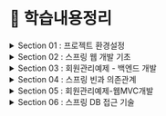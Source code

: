 # 📌 학습내용정리

<details>
<summary>Section 01 : 프로젝트 환경설정</summary>

# 1-1. spring initializr

1. Gradle-Groovy
2. Spring Boot 2.7.11
3. Dependencies : Spring Web, Thymeleaf

# 1-2. spring boot library
1. spring-boot-starter-web
	spring-boot-starter-tomcat : 톰캣(웹서버)
	spring-webmvc: 스프링 웹 MVC
2. spring-boot-starter-thymeleaf : 타임리프 템플릿 엔진(view)
3. spring-boot-starter(공통) : 스프링부트 + 스프링코어 + 로깅
	spring-boot
		spring-core
	spring-boot-starter-logging
		logback(구현체), slf4j(인터페이스)

# 1-3. test library
1. spring-boot-starter-test
	junit : 테스트 프레임워크
	mockito : 목 라이브러리
	assertj : 테스트 코드를 좀더 편하게 작성하게끔 도와주는 라이브러리
	spring-test : 스프링 통합 테스트 지원

# 1-4. Doc 활용
1. spring.io 검색해서 project > springboot > learn 탭선택 > 사용하는버전의 reference doc선택
2. 프로젝트 개발시 도큐먼트 내용 검색할 수 있어야 함 !

# 1-5. window cmd창에서 프로젝트 빌드하고 실행하기
1. 우선 개발툴에서 실행중인 프로그램 모두 중지시키기
2. cmd창 켜서 프로젝트경로로 이동
3. gradlew.bat 입력
4. gradlew build 입력
5. 프로젝트 build폴더 내에 libs 내 빌드된 jar파일 존재확인
6. 해당 위치에서 java -jar 프로젝트명-SNAPSHOT.jar 입력

</details>





<details>
<summary>Section 02 : 스프링 웹 개발 기초</summary>

# 2-1. 정적컨텐츠

<img src="./image/sec2_static.png">

```
// Controller
@GetMapping("hello")
public String hello(Model model){
	model.addAttribute("data", "hello!!!");
	return "hello";
}

// View
<!DOCTYPE html>
<html>
	<body>
		정적 컨텐츠 입니다.
	</body>
</html>
```

# 2-2. MVC와 템플릿 엔진 : Thymeleaf

<img src="./image/sec2_mvc,template.png">

```
// Controller
@GetMapping("hello-mvc")
public String helloMvc(@RequestParam("name") String name, Model model){
	model.addAttribute("name", name);
	return "hello-template";
}

// View
<html xmlns:th="http://www.thymeleaf.org">
	<body>
		<p th:text="'hello ' + ${name}">hello! empty</p>
	</body>
</html>
```

# 2-3. API

<img src="./image/sec2_responsebody.png">

```
// Controller
@GetMapping("hello-string")
@ResponseBody // http프로토콜 body부에 해당 데이터를 직접 입력해주겠다.
public String helloString(@RequestParam("name") String name){
	return "hello " + name;
}

@GetMapping("hello-api")
@ResponseBody
public Hello helloApi(@RequestParam("name") String name) {
	Hello hello = new Hello();
	hello.setName(name);
	return hello;
}

static class Hello {
	private String name;

	public String getName() {
		return name;
	}

	public void setName(String name) {
		this.name = name;
	}
}
```
</details>





<details>
<summary>Section 03 : 회원관리예제 - 백엔드 개발</summary>

# 3-1. [Step1]비즈니스 요구사항 정리   
-	데이터 : 회원ID, 이름
-	기능 : 회원 등록, 조회
-	아직 데이터 저장소가 선정되지 않음(가상의 시나리오)
-	동일한 이름의 회원은 등록할 수 없다.

**<일반적인 웹 애플리케이션 계층 구조>**

<img src="./image/sec3_1.png">

- 컨트롤러 : 웹 MVC의 컨트롤러 역할
- 서비스 : 핵심 비즈니스 로직 구현 (예)회원은 중복가입이 안된다.
- 리포지토리 : 데이터베이스에 접근, 도메인 객체를 DB에 저장하고 관리
- 도메인 : 비즈니스 도메인 객체 (예)회원, 주문, 쿠폰 등등 주로 DB에 저장하고 관리됨

**<클래스 의존관계>**

<img src="./image/sec3_2.png">

- 회원 비즈니스 로직에는 회원서비스(memberservice)가 있고, 회원저장소는 interface로 설계한다. 그 이유는 아직 데이터저장소가 선정되지 않았다는 사전조건 때문. 인터페이스로 설계하여 메모리에 저장하는 구현체로 개발을 진행하다가, 구체적인 기술이 선정되고 나면 쉽게 변경가능하도록 인터페이스로 설계
- 아직 데이터 저장소가 선정되지 않아서, 우선 인터페이스로 구현 클래스를 변경할 수 있도록 설계
- 데이터 저장소는 RDB, NoSQL 등등 다양한 저장소를 고민중인 상황으로 가짐
- 개발을 진행하기 위해서 초기 개발 단계에서는 구현체로 가벼운 메모리 기반의 데이터 저장소 사용


# 3-2. [Step2]회원 도메인과 리포지토리 만들기   
- Repository : 회원 도메인 객체를 저장하고 불러올 수 있는 저장소 객체

# 3-3. [Step3]회원 리포지토리 테스트 케이스 작성

**<테스트 케이스 작성이유>**

- 개발한 기능을 실행해서 테스트 할때, 자바의 main메스드를 통해 실행하거나 웹 애플리케이션의 컨트롤러를 통해서 해당 기능을 실행한다. 이러한 방법은 준비하고 실행하는데 오래걸리고, 반복 실행하기 어려우며, 여러 테스트를 한번에 실행하기 어렵다는 단점이 있다.
- 자바는 JUnit이라는 프레임워크로 테스트를 실행해서 이러한 문제를 해결한다.

**<테스트 케이스 작성시 주의사항>**

<img src="./image/sec3_3.png">

- 동일한 테스트클래스 내에 작성된 테스트메소드들은, 테스트클래스 전체를 실행할때 각 메소드가 작성된 순서대로 테스트되는 것이 아니라 인텔리제이 자체적인 규칙에 의해 실행된다.
- 여기서 발생할 수 있는 문제는, 메서드가 작성된 순서대로 실행되지 않기때문에 이전에 남아있는 데이터로 인해 테스트가 실패할 수도 있다는 것.
- 이를 방지하기 위해 테스트 케이스 작성시 꼭 해야할 과정이 있다.

```
// 테스트 대상 클래스 또는 인터페이스에 데이터가 저장되는 부분을 clear시켜주는 메소드를 하나 구현해둔다.
public void clearStore(){
	store.clear();
}

// 그런 후 테스트 클래스로 와서 
// 각 메소드가 실행되고 난 후 다음, 메소드가 실행되기 전에 이 메소드를 무조건 수행한다는 의미의 AfterEach 어노테이션을 붙여주고
// 메모리에 저장된 데이터를 제거하는 코드를 작성해준다.
@AfterEach
public void afterEach(){
	repository.clearStore();
}
```

- 위와 같은 과정을 거치면 테스트 순서에 상관없이 모든 메서드를 테스트할 수 있다.

<img src="./image/sec3_4.png">

- 테스트는 서로 의존관계 없이 (순서에 상관없이) 설계되어야 한다.
- 그러기위해선 하나의 테스트가 끝날때마다 공용저장소, 공용데이터들을 깔끔히 제거해줘야 한다.

**<TDD, 테스트 주도 개발>**
- 테스트 클래스를 먼저 작성한 다음 MemberRepository 등을 작성할 수도 있다.
- 무엇을 구현하기 전 틀을 먼저 만들어두고(테스트 케이스), 해당 틀을 기반으로 개발하는 방법
- 테스트를 먼저 만들고 구현 클래스를 만들어서 검증

# 3-4. [Step4]회원 서비스 개발(실제 비즈니스 로직에 있는 회원 서비스)

**<네이밍 규칙>**

- Repository는 save, findById, findByName, findAll 등 단순히 저장소에 데이터를 넣었다 뺐다 하는 듯한 느낌이 듦
- Service는 join, findMembers 등 조금 더 비즈니스에 가까운 느낌. 실제로 비즈니스 로직을 service에 작성하기도 하고.
- 결론은, 해당 클래스(또는 인터페이스)의 Role에 따라 네이밍을 신중하게 정해줘야할 필요성 있음.
- 서비스는 비즈니스에 의존적으로 설계를 하고, repository같은 경우는 기계적인, 단순한 데이터 입출력의 느낌으로 네이밍.

# 3-5. [Step5]회원 서비스 테스트(jUnit)

**<테스트케이스 작성>**

- 테스트클래스 자동생성 단축키 : 테스트 하고싶은 클래스명/인터페이스명에 커서를 두고 ctrl + shift + t(windows)
- 테스트는 한글로 작성해도 괜찮음. 어차피 빌드될때 테스트케이스 코드는 포함되지 않기때문에, 테스트시 직관성을 위해서 한글로 작성해도 OK

```
@Test
void join() { 

}

@Test
void 회원가입() { 

}

// 둘 다 가능
```

**<테스트케이스 작성시, given - when - then 문법사용 권장>**

- given : 무엇인가 주어졌을때
- when : 이것을 실행했을때
- then : 결과는 이렇게 나와야해

**<실제코드에서 쓰이는 객체와, 테스트시 사용하는 객체는 동일한 걸로 맞춰주기 : DI>**

```
// 기존코드
//	MemberService와 MemberServiceTest에서 사용되는 Repository는 서로 다른 객체.
public class MemberService {
	private final MemberRepository memberRepository = new MemoryMemberRepository();
}

class MemberServiceTest{
	MemoryMemberRepository memberRepository = new MemoryMemberRepository();
}


// 수정된 코드
//	MemberService에서 사용되는 Repository객체는 생성자를 만들어서 외부에서 전달하는 값으로 초기화시키기

public class MemberService {
	private final MemberRepository memberRepository;

    public MemberService(MemberRepository memberRepository) {
        this.memberRepository = memberRepository;
    }
}

//	MemberServiceTest에서는 개별테스트를 실행하기 전에 beforeEach메서드를 실행할 수 있게 @BeforeEach어노테이션을 이용하고, 메서드에서는 repository객체를 생성하여 이것을 MemberService생성자로 전달.
class MemberServiceTest{
	MemoryMemberRepository memberRepository;

    @BeforeEach
    public void beforeEach(){
        memberRepository = new MemoryMemberRepository();
        memberService = new MemberService(memberRepository);
    }
}

// 이렇게하면 실제코드에서 사용하는 Repository와 테스트에서 사용하는 Repository가 동일함.(메모리가 동일)
// 직접 new하는게 아니라 외부에서 주입해주는 것 = DI(의존성주입)
```
</details>





<details>
<summary>Section 04 : 스프링 빈과 의존관계</summary>

# 4-1. 컴포넌트 스캔과 자동 의존관계 설정

**<스프링 빈을 등록하고 의존관계 설정하기>**
: 회원컨트롤러에 의존관계 추가

- Service, Repository를 만들었으니 이제 화면을 구현할 차례.
- 그러기 위해선 Controller와 View Template가 필요.
- 우선, Controller생성.

```
// MemberController
// MemberService를 이용하여 비즈니스 로직을 처리해야하므로,
// new 키워드를 이용하여 service객체를 생성

@Controller
public class MemberController {
	private final MemberService memberService = new MemberService();
}

---

// 그런데 이러한 방식은 스프링스럽지 못함!
// 아래와 같이 memberService를 상수로 선언해주고
// MemberController 생성자를 만들어서 @Autowired을 걸어두면
// 스프링 어플리케이션이 실행될때 @Controller 어노테이션을 보고 스프링 컨테이너가 MemberController를 컨테이너에 저장하면서 MemberController생성자를 호출한다.
// 생성자를 호출하면서 memberService가 필요한 것을 보고 컨테이너에 있는 MemberRepository객체를 주입시킨다.

@Controller
public class MemberController {
    private final MemberService memberService;

    @Autowired
    public MemberController(MemberService memberService){
        this.memberService = memberService;
    }
}
```

- 생성자에 @Autowired 가 있으면 스프링이 연관된 객체를 **스프링 컨테이너**에서 찾아서 넣어준다. 이렇게 객체 의존 관계를 외부에서 넣어주는 것을 DI(Dependency Injection), 의존성 주입이라 한다.
- 이전 테스트에서는 개발자가 직접 주입했고, 여기서는 @Autowired에 의해 스프링이 주입해준다. 

```
// Service클래스에 가서도 동일하게 진행해주기
@Service
public class MemberService {
    private final MemberRepository memberRepository;

    @Autowired
    public MemberService(MemberRepository memberRepository) {
        this.memberRepository = memberRepository;
    }
}
```
- Controller, Service, Repository를 모두 @Controllrer, @Service, @Repository 어노테이션을 붙여서 SpringContainer에 등록해주고,
- 그 사이를 @Autowired를 통해 이어주면 아래와 같은 관계가 완성된다.

<img src="./image/sec4_1.png"> 

**<컴포넌트 스캔>**
- @Controller, @Service, @Repository 모두 @Componant어노테이션에 속함!
- 스프링이 실행될때, Component객체는 전부 SpringContainer에 등록됨.
- 그리고 @Autowired는 연관관계, SpringContainer에 등록된 객체끼리의 연관관계를 설정해줌.

- 정리하자면,
- @Component 어노테이션이 있으면 Spring Bean으로 자동등록된다. = Component Scan
- @Controller 컨트롤러가 스프링 빈으로 자동등록된 이유도 Component Scan 때문이다.
- @Component를 포함하는 다음 어노테이션도 Spring Bean으로 자동 등록된다.

> : @Controller, @Service, @Repository

**<참고>**
- main 클래스가 속해있는 패키지의 하위에서만 자동 컴포넌트스캔이 이뤄지며, main클래스와 동일한 위치거나 그 외의 위치는 별도의 설정을 통해 컴포넌트스캔을 실행할 수 있다.
- 스프링은 스프링 컨테이너에 스프링 빈을 등록할때, 기본으로 싱글톤으로 등록한다.(유일하게 하나만 등록해서 공유한다.) 따라서 같은 스프링빈이면 모두 같은 인스턴스이다. 설정으로 싱글톤이 아니게 설정할 수 있지만, 특별한 경우를 제외하면 대부분 싱글톤을 사용한다. → 메모리 절약 가능

# 4-2. 자바 코드로 직접 스프링 빈 등록하기

- 회원 서비스와 회원 리포지토리의 @Service, @Repository, @Autowired 어노테이션을 제거하고 진행
- main클래스가 있는 위치에 SpringConfig 클래스를 생성
- SpringConfig 클래스에다 memberService와 memberRepository를 아래와같이 @Bean어노테이션을 이용하여 스프링 컨테이너에 등록해줌.

```
package hello.hellospring;

import hello.hellospring.repository.MemberRepository;
import hello.hellospring.repository.MemoryMemberRepository;
import hello.hellospring.service.MemberService;
import org.springframework.context.annotation.Bean;
import org.springframework.context.annotation.Configuration;

@Configuration
public class SpringConfig {

    @Bean
    public MemberService memberService(){
        return new MemberService(memberRepository());
    }

    @Bean
    public MemberRepository memberRepository(){
        return new MemoryMemberRepository();
    }
}
```

- 이렇게 설정해주면 아래와 같은 관계가 만들어진다.

<img src="./image/sec4_2.png">

- 컴포넌트 스캔을 이용한 자동의존관계 설정시에는 @Controller, @Service, @Repository 어노테이션으로 컴포넌트들을 SpringBean으로 등록하고, @Autowired를 통해 의존관계를 자동으로 설정해주었다면,
- 이 방식은 Service와 Repository를 SpringConfig라는 @Configuration 클래스에 @Bean을 이용해 직접 SpringContainer에다 등록하고, new MemberService(memberRepository()) 처럼 직접 의존관계를 설정해준다.

**<컴포넌트스캔과 자동의존관계 vs 자바코드로 직접>**
- 실무에서는 주로 정형화된 컨트롤러, 서비스, 리포지토리 같은 코드는 컴포넌트 스캔을 이용한다.
- <U>정형화되지 않거나, 상황에 따라 구현 클래스를 변경해야 하면</U> 자바 코드로 직접 설정을 통해 스프링 빈으로 등록한다.    
	→ (ex)만약 인터페이스 구현체를 변경해야한다면, 컴포넌트스캔시 해당 클래스들을 방문하여 관련 어노테이션을 다 삭제해줘야하는 반면, config파일로 관리할때에는 config파일 하나면 수정하면 되므로, 수정이 훨씬 용이함.

> 우리는 향후 메모리 리포지토리를 다른 리포지토리로 변경할 예정이므로, 컴포넌트 스캔 방식 대신에 자바 코드로 스프링 빈을 설정하겠다.

**<참고>**
- DI에는 필드주입, setter주입, 생성자 주입 이렇게 3가지 방법이 있다. 객체간 의존관계는 런타임시에 동적으로 변하는 경우가 없으므로 생성자 주입을 권장한다.

	```
	1. 생성자주입
	@Controller
	public class MemberController{
		
		private final MemberService memberService;

		@Autowired
		public MemberController(MemberService memberService){
			this.memberService = memberService;
		}

	}
	: SpringContainer에서 주입시켜준 memberService를 final 상수에다 저장하고 해당 컨트롤러 클래스 내에서 사용하기때문에 값이 중간에 변경될 위험이 적고 안전하게 사용가능


	2. 필드주입
	@Controller
	public class MemberController{

		@Autowired
		private MemberService memberService;
	} 
	: 필드주입은 프로젝트가 실행되는 그 시점에만 memberService를 주입해주고, 그 뒤로 해당 값을 변경해줄 수 있는 방법이 없음. 중간에 값을 변경해줘야할 경우가 있다고 가정했을때 필드주입은 그에 대한 방법이 없으므로 비추천!


	3. setter주입
	@Controller
	public class MemberController{

		private MemberService memberService;

		@Autowired
		public void setMemberService(MemberService memberService){
			this.memberService = memberService;
		}
	}
	: setter주입은 어느 코드에서건 memberService.setMemberService() 와 같이 memberService 값을 설정해줄 수 있는 set메소드 호출이 가능하므로, 중간에 값이 바뀔 위험이 큼. 호출하지 않아도 되는 메서드는 호출 되지않는게 가장 좋음.

	4. 결론
	: 따라서 DI방식 중에선 생성자주입방식이 가장 좋다 !
	```
- [주의] @Autowired를 통한 DI는 스프링이 관리하는 객체(SpringContainer에 등록된)에서만 동작한다. 스프링 빈으로 등록하지 않고 내가 직접 생성한 객체에서는 동작하지 않는다.


</details>





<details>
<summary>Section 05 : 회원관리예제-웹MVC개발</summary>

# 5-1. 회원 웹 기능 - 홈 화면 추가

**<웹페이지 조회순서>**

<img src="./image/sec2_static.png">

- localhost:8080 를 주소창에 입력했을때, 내장톰캣서버는 가장 먼저 SpringContainer에 저장되어 있는 컨트롤러 중 해당 자원과 관련된 컨트롤러를 찾아본다.(매핑주소가 "/"인 컨트롤러)
- 해당 컨트롤러가 존재하지 않으면 static파일 하위에 요청하는 자원과 동일한 이름의 html파일을 웹 브라우저로 전송하여 응답한다.

</details>





<details>
<summary>Section 06 : 스프링 DB 접근 기술</summary>

# 6-1. H2 데이터베이스 설치

1. /h2/bin/h2.bat 실행
2. 실행

<img src="./image/sec6_1.png">

3. JDBC URL에 jdbc:h2:~/test 확인 → 연결
4. 홈디렉토리에 test.mv.db 있는지 확인
5. 이후 접속할때는 JDBC URL에 jdbc:h2:tcp://localhost/~/test 입력하여 연결하기 → 파일위치로 데이터 접속시 이래저래 꼬일 염려 있음
6. 추후 문제 생겼을때, 홈디렉토리에 있는 test.mv.db 파일 삭제    
→ h2 db 서버 완전히 내려서 끈 후 → 다시 h2.bat 실행 → 3번부터 차례대로 다시 실행

# 6-2. 순수 JDBC

**<환경설정>**
- build.gradle 파일에 jdbc, h2 데이터베이스 관련 라이브러리 추가
> implementation 'org.springframework.boot:spring-boot-starter-jdbc'   
runtimeOnly 'com.h2database:h2'

- 스프링부트 데이터베이스 연결설정 추가 : resources/application.properties
> spring.datasource.url=jdbc:h2:tcp://localhost/~/test   
spring.datasource.driver-class-name=org.h2.Driver   
spring.datasource.username=sa

**<코드작성>**

<details>
<summary>ㅤ[JdbcMemberRepository 코드]</summary>

```
public class JdbcMemberRepository implements MemberRepository {

    private final DataSource dataSource;

    public JdbcMemberRepository(DataSource dataSource){
        this.dataSource = dataSource;
    }

    @Override
    public Member save(Member member) {
        String sql = "insert into member(name) values(?)";
			Connection conn = null;
			PreparedStatement pstmt = null;
			ResultSet rs = null;
			try {
				conn = getConnection();
				pstmt = conn.prepareStatement(sql,
						Statement.RETURN_GENERATED_KEYS);
				pstmt.setString(1, member.getName());
				pstmt.executeUpdate();
				rs = pstmt.getGeneratedKeys();
				if (rs.next()) {
					member.setId(rs.getLong(1));
				} else {
					throw new SQLException("id 조회 실패");
				}
				return member;
			} catch (Exception e) {
				throw new IllegalStateException(e);
			} finally {
				close(conn, pstmt, rs);
			}
		}
		@Override
		public Optional<Member> findById(Long id) {
			String sql = "select * from member where id = ?";
			Connection conn = null;
			PreparedStatement pstmt = null;
			ResultSet rs = null;
			try {
				conn = getConnection();
				pstmt = conn.prepareStatement(sql);
				pstmt.setLong(1, id);
				rs = pstmt.executeQuery();
				if(rs.next()) {
					Member member = new Member();
					member.setId(rs.getLong("id"));
					member.setName(rs.getString("name"));
					return Optional.of(member);
				} else {
					return Optional.empty();
				}
			} catch (Exception e) {
				throw new IllegalStateException(e);
			} finally {
				close(conn, pstmt, rs);
			}
		}
		@Override
		public List<Member> findAll() {
			String sql = "select * from member";
			Connection conn = null;
			PreparedStatement pstmt = null;
			ResultSet rs = null;
			try {
				conn = getConnection();
				pstmt = conn.prepareStatement(sql);
				rs = pstmt.executeQuery();
				List<Member> members = new ArrayList<>();
				while(rs.next()) {
					Member member = new Member();
					member.setId(rs.getLong("id"));
					member.setName(rs.getString("name"));
					members.add(member);
				}
				return members;
			} catch (Exception e) {
				throw new IllegalStateException(e);
			} finally {
				close(conn, pstmt, rs);
			}
		}
		@Override
		public Optional<Member> findByName(String name) {
			String sql = "select * from member where name = ?";
			Connection conn = null;
			PreparedStatement pstmt = null;
			ResultSet rs = null;
			try {
				conn = getConnection();
				pstmt = conn.prepareStatement(sql);
				pstmt.setString(1, name);
				rs = pstmt.executeQuery();
				if(rs.next()) {
					Member member = new Member();
					member.setId(rs.getLong("id"));
					member.setName(rs.getString("name"));
					return Optional.of(member);
				}
				return Optional.empty();
			} catch (Exception e) {
				throw new IllegalStateException(e);
			} finally {
				close(conn, pstmt, rs);
			}
		}
		private Connection getConnection() {
			return DataSourceUtils.getConnection(dataSource);
		}
		private void close(Connection conn, PreparedStatement pstmt, ResultSet rs)
		{
			try {
				if (rs != null) {
					rs.close();
				}
			} catch (SQLException e) {
				e.printStackTrace();
			}
			try {
				if (pstmt != null) {
					pstmt.close();
				}
			} catch (SQLException e) {
				e.printStackTrace();
			}
			try {
				if (conn != null) {
					close(conn);
				}
			} catch (SQLException e) {
				e.printStackTrace();
			}
		}
		private void close(Connection conn) throws SQLException {
			DataSourceUtils.releaseConnection(conn, dataSource);
		}
	}

```

**<참고>**

1. Connection맺었으면 꼭 릴리즈해서 자원을 반환해줘야 함. → close()메소드
2. 상수로 connection을 설정하지 말고 DataSourceUtils.getConnection()을 통해 커넥션을 받아오는게 더 좋음. 이렇게해야 트랜잭션 여러개 실행시 데이터베이스 커넥션을 동일하게 유지할 수 있음. → getConnection()메소드

</details>

**<Repository 구현체 변경>**
- 이제 기존에 메모리 저장방식에서 h2데이터베이스 저장방식으로 Repository구현체를 변경해주어야 한다. (MemoryMemberRepository → JdbcMemberRepository 변경)
- 이렇게 구현체를 변경하기 위해 의존관계를 SpringConfig파일에서 자바코드로 직접 구현해둔 상태!
- 그렇다는건 결국 SpringConfig파일만 수정하면 됨

```
@Configuration
public class SpringConfig {

    private DataSource dataSource;

    @Autowired
    public SpringConfig(DataSource dataSource){
        this.dataSource = dataSource;
    }

    @Bean
    public MemberService memberService(){
        return new MemberService(memberRepository());
    }

    @Bean
    public MemberRepository memberRepository(){
        return new JdbcMemberRepository(dataSource);
    }
}
```
- DataSource를 Springconfig생성자를 통해 DI받아서 선언해주고, memberRepository()메소드에서 return값을 dataSource를 매개값으로 받는 JdbcMemberRepository로 변경해주면 설정이 완료된다.

<img src="./image/sec6_2.png">

- 개방-폐쇄 원칙(OCP, Open-Closed Principle) : 확장에는 열려있고, 수정 및 변경에는 닫혀있다.
- 스프링의 DI(Dependencies Injection)을 사용하면 기존 코드를 전혀 손대지 않고, 설정만으로 구현클래스를 변경할 수 있다.
- 이제 데이터를 DB에 저장하므로 스프링 서버를 껐다가 다시 실행해도 데이터가 안전하게 저장된다.

# 6-3. 스프링 통합 테스트

**<통합 테스트코드 작성>**
- 이전 테스트코드는 스프링과 전혀 관계없는 순수한 자바 코드를 테스트한 것. 그게 가능했던 이유는 데이터를 메모리에 저장하기때문에 Connection객체를 만들필요가 없었기 때문.
- 하지만 지금은 상황이 다름. 실제 DB에 연결하여 데이터를 정상적으로 주고받는지를 테스트해야하므로, 스프링 자체를 껐다 켰다 하면서 테스트할 수 밖에 없음.
- 테스트 코드는 기존 MemberServiceTest클래스를 복붙해서 몇가지만 수정하여 작성.

	```
	@SpringBootTest
	@Transactional
	class MemberServiceIntegrationTest {
	// 이전에는 Service, Repository객체를 직접 생성해서 넣었으니 해당 메소드가 필요했는데,
	// 이제는 스프링 컨테이너한테 service, repository 내놔! 하면 되니까 없애기.
	//    MemberService memberService;
	//    MemoryMemberRepository memberRepository;
	//
	//    @BeforeEach
	//    public void beforeEach(){
	//        memberRepository = new MemoryMemberRepository();
	//        memberService = new MemberService(memberRepository);
	//    }

		// 위의 코드를 이렇게 변경.
		// 의존성 주입방법 중 생성자방식을 가장 권유하지만,
		// 이건 테스트코드이므로 필드주입방식이든 뭐든 편한대로 쓰면 됨
		@Autowired MemberService memberService;
		@Autowired MemberRepository memberRepository;

	// 이것도 @Transactional 어노테이션 덕분에 필요없어짐
	//    @AfterEach
	//    public void afterEach(){
	//        memberRepository.clearStore();
	//    }

		@Test
		void join() {
			//given
			Member member = new Member();
			member.setName("spring");

			//when
			Long saveId = memberService.join(member);

			//then
			Member findMember = memberService.findOne(saveId).get();
			assertThat(member.getName()).isEqualTo(findMember.getName());
		}

		@Test
		public void 중복_회원_예외(){
			//given
			Member member1 = new Member();
			member1.setName("spring");

			Member member2 = new Member();
			member2.setName("spring");

			//when
			memberService.join(member1);
			//      member2를 넣으면 IllegalState예외가 터져야한다.
			//      예외가 터지면 테스트가 성공이라고 출력됨
			IllegalStateException e = assertThrows(IllegalStateException.class, () -> memberService.join(member1));
			assertThat(e.getMessage()).isEqualTo("이미 존재하는 회원입니다.");

			/*
			try{
				// 예외가 발생해야함
				memberService.join(member2);
				fail();
			}catch(IllegalStateException e){
				assertThat(e.getMessage()) .isEqualTo("이미 존재하는 회원입니다.");
			}
			*/

			//then
		}
	}
	```

- @SpringBootTest : 스프링 프로젝트를 실행해서 테스트를 진행해야하므로, 해당 어노테이션 필수! 스프링 컨테이너와 테스트를 함께 실행한다.
- @Transactional 
: 테스트 케이스에 해당 어노테이션이 있으면 테스트 시작 전에 트랜잭션을 시작하고, 테스트 완료 후에 항상 롤백한다. 이렇게 하면 DB에 데이터가 남지 않으므로 다음 테스트에 영향을 주지 않는다. → 즉, 다음 테스트를 반복적으로 실행할 수 있음.
: 해당 어노테이션이 Service 등에 붙으면 rollback하지 않고 정상적으로 실행되고, 테스트케이스에 붙었을때만 rollback을 통해 DB에 데이터를 남기지 않음

> [참고] 현업에선 보통 테스트 전용 DB를 따로 구축함

**<<U>단위테스트</U> vs 통합테스트>**
- 순수하게 자바코드로 최소한의 기능을 테스트해보는 것을 단위테스트, 스프링을 실행하고 DB까지 연결해서 서비스 전체를 통합적으로 테스트해보는 것을 통합테스트라고 한다.
- 단위테스트를 잘하는 것이 더 중요. 스프링 컨테이너없이 개별 단위들을 테스트할 수 있는 코드를 짜는 것이 중요하다. 물론 통합테스트가 필요한 경우도 있지만, 되도록 스프링 컨테이너를 동원한 테스트코드 작성은 지양하는 것이 좋음. 
# 6-4. 스프링 JdbcTemplate

**<JdbcTemplate>**
- 개발자가 JDBC기술을 쉽게 사용할 수 있도록 도와주는 서비스
- Spring DB접근기술 변화 : 순수JDBC → JdbcTemplate or MyBatis → JPA
- 사용법   
: Jdbc는 아래와 같은 DI가 불가능하며, DataSource가 필요하다.
	```
	public class JdbcTemplateMemberRepository implements MemberRepository{
		private final JdbcTemplate jdbcTemplate;

		@Autowired
		public JdbcTemplateMemberRepository(JdbcTemplate jdbcTemplate){
			this.jdbcTemplate = jdbcTemplate;
		}	
	}
	```
	: 그러므로 생성자를 통해 DataSource가 Injection받아서 상수로 선언한 jdbcTemplate에 넣어 사용하는 것을 권장
	```
	public class JdbcTemplateMemberRepository implements MemberRepository{
		private final JdbcTemplate jdbcTemplate;

		@Autowired
		public JdbcTemplateMemberRepository(DataSource dataSource){
			jdbcTemplate = new JdbcTemplate(dataSource);
		}
	}
	```
<details>
<summary>ㅤ[JdbcTemplateMemberRepository 코드]</summary>

```
public class JdbcTemplateMemberRepository implements MemberRepository{

    private final JdbcTemplate jdbcTemplate;

    @Autowired
    public JdbcTemplateMemberRepository(DataSource dataSource){
        jdbcTemplate = new JdbcTemplate(dataSource);
    }



    @Override
    public Member save(Member member) {
        SimpleJdbcInsert jdbcInsert = new SimpleJdbcInsert(jdbcTemplate); // jdbcTemplate을 넣어서 insert객체를 만듦
        jdbcInsert.withTableName("member").usingGeneratedKeyColumns("id"); // insert객체 설정. 테이블이름 member, pk컬럼은 id

        Map<String, Object> parameters = new HashMap<>(); // values로 입력할 값을 담을 map타입 변수 parameters
        parameters.put("name", member.getName()); // parameters에 메소드 매개값으로 받은 member의 name을 넘겨줌. (컬럼명, 값)

        Number key = jdbcInsert.executeAndReturnKey(new MapSqlParameterSource(parameters)); // insert문 실행 및 해당 row의 pk값 반환
        member.setId(key.longValue()); // save메소드의 매개값으로 받은 member에 id를 전달받은 pk값으로 넣어줌

        return member; // member 객체를 반환 Member{id:pk값, name:전달받은이름};
    }



    @Override
    public Optional<Member> findById(Long id) {
        // jdbcTemplate.query()를 통해 입력한 쿼리문을 실행해서 결과를 가져온 후,
        // 이것을 memberRowMapper()메소드를 호출해서 RowMapper객체를 이용해 Member객체로 변환시켜서 Optional로 return
        List<Member> result = jdbcTemplate.query("select * from member where id = ?", memberRowMapper(), id);
        return result.stream().findAny();
    }



    @Override
    public Optional<Member> findByName(String name) {
        List<Member> result = jdbcTemplate.query("select * from member where name = ?", memberRowMapper(), name);
        return result.stream().findAny();
    }



    @Override
    public List<Member> findAll() {
        return jdbcTemplate.query("select * from member", memberRowMapper());
    }



    private RowMapper<Member> memberRowMapper(){
        return new RowMapper<Member>(){ // 익명클래스(내부클래스의 일종), return값은 RowMapper<Member>이다.
            // new 인터페이스명() <- 이것만 보면 RowMapper 인터페이스를 클래스 생성자처럼 초기화해서 인스턴스화 한 것 같지만,
            // 인터페이스는 객체를 만들 수 없으므로 이건 자식 클래스를 생성해서 implements하고 클래스를 초기화한 것과 동일.
            // 익명클래스를 작성함과 동시에 객체를 생성하도록 하는 Java의 문법으로 보면 됨.
            @Override // RowMapper클래스에 있는 mapRow를 재정의
            public Member mapRow(ResultSet rs, int rowNum) throws SQLException{
                Member member = new Member();
                member.setId(rs.getLong("id"));
                member.setName(rs.getString("name"));

                return member;
            }
        };
    }



    // 위 memberRepository() 메소드를 람다로 바꾸면 아래와 같다.
    private RowMapper<Member> lambda_memberRowMapper(){
        return (rs, rowNum) -> {
            Member member = new Member();
            member.setId(rs.getLong("id"));
            member.setName(rs.getString("name"));
            return member;
        };
    }
}

```
</details>

**<정리>**
> (1) jdbcTemplate.query( [1] , [2] , [3])
- [1] : 실행할 쿼리문
- [2] : RowMapper()
- [3] : 쿼리문에 ?로 처리된 파라미터
> (2) RowMapper()
- jdbcTemplate이 받아온 쿼리결과를 사용자가 원하는 형태로 변환할 수 있다.
- 순수 JDBC를 사용할때는 결과값을 ResultSet으로 반환받아서 이것을 while문을 돌며 객체에 직접 담아 사용했다.
	```
	// 쿼리날리고 결과 받아오기
	rs = pstmt.executeQuery();

	// 받아온 결과를 while문 돌면서 Member객체에 satter로 일일이 다 넣어주기
	List<Member> members = new ArrayList<>();
	while(rs.next()) {
		Member member = new Member();
		member.setId(rs.getLong("id"));
		member.setName(rs.getString("name"));
		members.add(member);
	}
	return members;
	```
- RowMapper의 mapRow메소드는 이러한 ResultSet을 이용하여 사용자가 원하는 형태로 쿼리결과를 변환한다. 
- 사용법은 **mapRow(ResultSet rs, int rowNum);** 으로, ResultSet에 값을 담아와서 rowNum만큼 반복하며 Member객체에 저장한다.
	```
	private RowMapper<Member> memberRowMapper(){
			return new RowMapper<Member>(){ 
				@Override 
				public Member mapRow(ResultSet rs, int rowNum) throws SQLException{
					Member member = new Member();
					member.setId(rs.getLong("id"));
					member.setName(rs.getString("name"));

					return member;
				}
			};
		}
	```
> (3) 익명클래스 : memberRowMapper()
- <U>[참고링크 : inpa.tistory.com](https://inpa.tistory.com/entry/JAVA-%E2%98%95-%EC%9D%B5%EB%AA%85-%ED%81%B4%EB%9E%98%EC%8A%A4Anonymous-Class-%EC%82%AC%EC%9A%A9%EB%B2%95-%EB%A7%88%EC%8A%A4%ED%84%B0%ED%95%98%EA%B8%B0)</U>
- 내가 이해한 내용
	```
	private RowMapper<Member> memberRowMapper(){
		return new RowMapper<Member>(){ // 익명클래스(내부클래스의 일종), return값은 RowMapper<Member>이다.
			// new 인터페이스명() <- 이것만 보면 RowMapper 인터페이스를 클래스 생성자처럼 초기화해서 인스턴스화 한 것 같지만,
			// 인터페이스는 객체를 만들 수 없으므로 이건 자식 클래스를 생성해서 implements하고 클래스를 초기화한 것과 동일.
			// 익명클래스를 작성함과 동시에 객체를 생성하도록 하는 Java의 문법으로 보면 됨.
			@Override // RowMapper클래스에 있는 mapRow를 재정의
			public Member mapRow(ResultSet rs, int rowNum) throws SQLException{
				Member member = new Member();
				member.setId(rs.getLong("id"));
				member.setName(rs.getString("name"));

				return member;
			}
		};
	}
	```
> (4) jdbcTemplate은 순수jdbc와 동일한 환경설정으로 사용이 가능하다.

> (5) jdbcTemplate은 JDBC API에서 본 반복코드를 대부분 제거해준다. 단, SQL은 직접 작성해야한다.
</details>